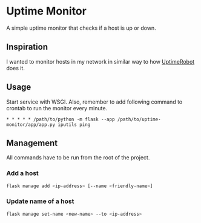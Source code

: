 # Uptime Monitor

A simple uptime monitor that checks if a host is up or down.

## Inspiration

I wanted to monitor hosts in my network in similar way to how [UptimeRobot](https://uptimerobot.com) does it.

## Usage

Start service with WSGI. Also, remember to add following command to crontab to run the monitor every minute.

```
* * * * * /path/to/python -m flask --app /path/to/uptime-monitor/app/app.py iputils ping
```

## Management

All commands have to be run from the root of the project.

### Add a host

```bash
flask manage add <ip-address> [--name <friendly-name>]
```

### Update name of a host

```bash
flask manage set-name <new-name> --to <ip-address>
```

